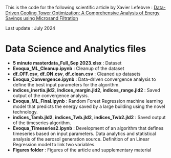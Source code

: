 This is the code for the following scientific article by Xavier Lefebvre : [Data-Driven Cooling Tower Optimization: A Comprehensive Analysis of Energy Savings using Microsand Filtration](https://arxiv.org/abs/2405.05346)  

Last update : July 2024

# Data Science and Analytics files
- **5 minute masterdata_Full_Sep 2023.xlsx** : Dataset
- **Evoqua_ML_Cleanup.ipynb** : Cleanup of the dataset
- **df_OFF.csv**, **df_ON.csv**, **df_clean.csv** : Cleaned up datasets
- **Evoqua_Convergence.ipynb** : Data-driven convergence analysis to define the best input parameters for the algorithm.
- **indices_inertia.jld2**, **indices_margin.jld2**, **indices_range.jld2** : Saved output of the convergence analysis.
- **Evoqua_ML_Final.ipynb** : Random Forest Regression machine learning model that predicts the energy saved by a large building using the novel technology.
- **indices_Tamb.jld2**, **indices_Twb.jld2**, **indices_Twb2.jld2** : Saved output of the timeseries algorithm.
- **Evoqua_Timeseries2.ipynb** : Development of an algorithm that defines timeseries based on input parameters. Data analytics and statistical analysis of the aerosol generation source. Definition of an Linear Regression model to link two variables.
- **Figures folder** : Figures of the article and supplementary material

  
